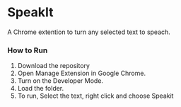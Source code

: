 # SpeakIt

A Chrome extention to turn any selected text to speach.

### How to Run

1. Download the repository
2. Open Manage Extension in Google Chrome.
3. Turn on the Developer Mode.
4. Load the folder.
5. To run, Select the text, right click and choose Speakit 

